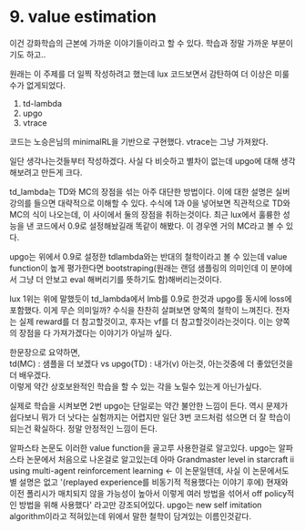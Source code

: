 # 9. value estimation

이건 강화학습의 근본에 가까운 이야기들이라고 할 수 있다. 학습과 정말 가까운 부분이기도 하고..

원래는 이 주제를 더 일찍 작성하려고 했는데 lux 코드보면서 감탄하여 더 이상은 미룰수가 없게되었다. 

1. td-lambda
2. upgo
3. vtrace

코드는 노승은님의 minimalRL을 기반으로 구현했다. vtrace는 그냥 가져왔다.

일단 생각나는것들부터 작성하겠다. 사실 다 비슷하고 별차이 없는데 upgo에 대해 생각해보려고 만든게 크다. 

td_lambda는 TD와 MC의 장점을 섞는 아주 대단한 방법이다. 이에 대한 설명은 실버 강의를 들으면 대략적으로 이해할 수 있다. 수식에 1과 0을 넣어보면 직관적으로 TD와 MC의 식이 나오는데, 이 사이에서 둘의 장점을 취하는것이다. 최근 lux에서 훌륭한 성능을 낸 코드에서 0.9로 설정해놨길래 똑같이 해봤다. 이 경우엔 거의 MC라고 볼 수 있다. 

upgo는 위에서 0.9로 설정한 tdlambda와는 반대의 철학이라고 볼 수 있는데 value function이 높게 평가한다면 bootstraping(원래는 랜덤 샘플링의 의미인데 이 분야에서 그냥 더 안보고 eval 해버리기를 뜻하기도 함)해버리는것이다. 

lux 1위는 위에 말했듯이 td_lambda에서 lmb를 0.9로 한것과 upgo를 동시에 loss에 포함했다. 이게 무슨 의미일까? 수식을 찬찬히 살펴보면 양쪽의 철학이 느껴진다. 전자는 실제 reward를 더 참고할것이고, 후자는 vf를 더 참고할것이라는것이다. 이는 양쪽의 장점을 다 가져가겠다는 이야기가 아닐까 싶다. 

한문장으로 요약하면,  
td(MC) : 샘플을 더 보겠다 vs upgo(TD) : 내가(v) 아는것, 아는것중에 더 좋았던것을 더 배우겠다.  
이렇게 약간 상호보완적인 학습을 할 수 있는 각을 노릴수 있는게 아닌가싶다.

실제로 학습을 시켜보면 2번 upgo는 단일로는 약간 불안한 느낌이 든다. 역시 문제가 쉽다보니 뭐가 더 낫다는 실험까지는 어렵지만 일단 3번 코드처럼 섞으면 더 잘 학습이 되는건 확실하다. 정말 안정적인 느낌이 든다.

알파스타 논문도 이러한 value function을 골고루 사용한걸로 알고있다. upgo는 알파스타 논문에서 처음으로 나온걸로 알고있는데 아마 Grandmaster level in starcraft ii using multi-agent reinforcement learning <- 이 논문일텐데, 사실 이 논문에서도 별 설명은 없고 '(replayed experience를 비동기적 적용했다는 이야기 후에) 현재와 이전 폴리시가 매치되지 않을 가능성이 높아서 이렇게 여러 방법을 섞어서 off policy적인 방법을 위해 사용했다' 라고만 강조되어있다. upgo는 new self imitation algorithm이라고 적혀있는데 위에서 말한 철학이 담겨있는 이름인것같다. 